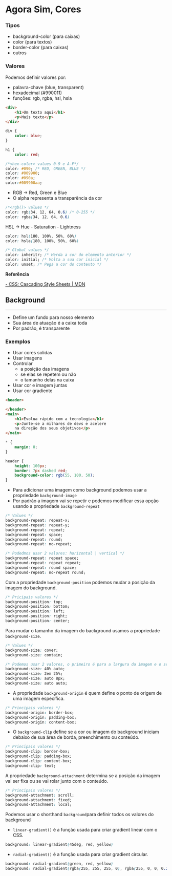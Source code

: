 # Agora Sim, Cores

### Tipos

- background-color (para caixas)
- color (para textos)
- border-color (para caixas)
- outros

### Valores

Podemos definir valores por:

- palavra-chave (blue, transparent)
- hexadecimal (#990011)
- funções: rgb, rgba, hsl, hsla

```html
<div>
    <h1>Um texto aqui</h1>
    <p>Mais texto</p>
</div>
```

```css
div {
    color: blue;
}

h1 {
    color: red;
```

```css
/*<hex-color> values 0-9 e A-F*/
color: #090; /* RED, GREEN, BLUE */
color: #009900;
color: #090a;
color:#009900aa;
```

- RGB → Red, Green e Blue
- O alpha representa a transparência da cor

```css
/*<rgb()> values */
color: rgb(34, 12, 64, 0.6) /* 0-255 */
color: rgba(34, 12, 64, 0.6)
```

HSL → Hue - Saturation - Lightness

```css
color: hsl(180, 100%, 50%, 60%)
color: hsla(180, 100%, 50%, 60%)
```

```css
/* Global values */
color: inheritr; /* Herda a cor do elemento anterior */
color: initial; /* Volta a sua cor inicial */
color: unset; /* Pega a cor do contexto */
```

**Referência**

[- CSS: Cascading Style Sheets | MDN](https://developer.mozilla.org/en-US/docs/Web/CSS/color_value)

## Background

---

- Define um fundo para nosso elemento
- Sua área de atuação é a caixa toda
- Por padrão, é transparente

### Exemplos

- Usar cores solidas
- Usar imagens
- Controlar
    - a posição das imagens
    - se elas se repetem ou não
    - o tamanho delas na caixa
- Usar cor e imagem juntas
- Usar cor gradiente

```html
<header>

</header>
<main>
    <h1>Evolua rápido com a tecnologia</h1>
    <p>Junte-se a milhares de devs e acelere
    na direção dos seus objetivos</p>
</main>
```

```css
* {
    margin: 0;
}

header {
    height: 100px;
    border: 7px dashed red;
    background-color: rgb(55, 100, 50);
}
```

- Para adicionar uma imagem como background podemos usar a propriedade `background-image`
- Por padrão a imagem vai se repetir e podemos modificar essa opção usando a propriedade `background-repeat`

```css
/* Values */
background-repeat: repeat-x;
background-repeat: repeat-y;
background-repeat: repeat;
background-repeat: space;
background-repeat: round;
background-repeat: no-repeat;

/* Podedmos usar 2 valores: horizontal | vertical */
background-repeat: repeat space;
background-repeat: repeat repeat;
background-repeat: round space;
background-repeat: no-repeat round;
```

Com a propriedade `background-position` podemos mudar a posição da imagem do background.

```css
/* Pricipais valores */
background-position: top;
background-position: bottom;
background-position: left;
background-position: right;
background-position: center;
```

Para mudar o tamanho da imagem do background usamos a propriedade `background-size`.

```css
/* Values */
background-size: cover;
background-size: contain;

/* Podemos usar 2 valores, o primeiro é para a largura da imagem e o segundo é para a altura */
background-size: 40% auto;
background-size: 2em 25%;
background-size: auto 8px;
background-size: auto auto;
```

- A propriedade `background-origin` é quem define o ponto de origem de uma imagem específica.

```css
/* Principais valores */
background-origin: border-box;
background-origin: padding-box;
background-origin: content-box;
```

- O `background-clip` define se a cor ou imagem do background iniciam debaixo de sua área de borda, preenchimento ou conteúdo.

```css
/* Principais valores */
background-clip: border-box;
background-clip: padding-box;
background-clip: content-box;
background-clip: text;
```

A propriedade `background-attachment` determina se a posição da imagem vai ser fixa ou se vai rolar junto com o conteúdo.

```css
/* Principais valores */
background-attachment: scroll;
background-attachment: fixed;
background-attachment: local;
```

Podemos usar o shorthand `background`para definir todos os valores do background

- `linear-gradient()` é a função usada para criar gradient linear com o CSS.

```css
background: linear-gradient(45deg, red, yellow)
```

- `radial-gradient()` é a função usada para criar gradient circular.

```css
background: radial-gradient(green, red, yellow)
background: radial-gradient(rgba(255, 255, 255, 0), rgba(255, 0, 0, 0.2))
```